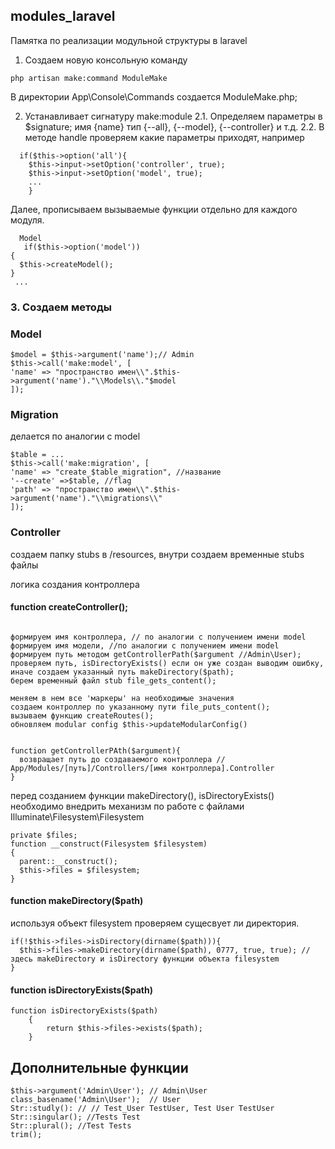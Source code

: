 ## modules_laravel

Памятка по реализации модульной структуры в laravel

1. Создаем новую консольную команду
```
php artisan make:command ModuleMake
```
В директории App\Console\Commands создается ModuleMake.php;

2. Устанавливает сигнатуру make:module
2.1. Определяем параметры в $signature; имя {name} тип {--all}, {--model}, {--controller} и т.д.
2.2. В методе handle проверяем какие параметры приходят, например 
```
  if($this->option('all'){
    $this->input->setOption('controller', true);
    $this->input->setOption('model', true);
    ...
    }
```
Далее, прописываем вызываемые функции отдельно для каждого модуля.
```
  Model
   if($this->option('model'))
{ 
  $this->createModel();
}
 ...
 ```
### 3. Создаем методы

  ### Model 
```
$model = $this->argument('name');// Admin
$this->call('make:model', [
'name' => "пространство имен\\".$this->argument('name')."\\Models\\."$model
]);
```
### Migration 

делается по аналогии с model
```
$table = ...
$this->call('make:migration', [
'name' => "create_$table_migration", //название
'--create' =>$table, //flag
'path' => "пространство имен\\".$this->argument('name')."\\migrations\\"
]);
```
### Controller 

создаем папку stubs в /resources, внутри создаем временные stubs файлы

логика создания контроллера 
#### function createController();
```

формируем имя контроллера, // по аналогии с получением имени model
формируем имя модели, //по аналогии с получением имени model 
формируем путь методом getControllerPath($argument //Admin\User);
проверяем путь, isDirectoryExists() если он уже создан выводим ошибку, иначе создаем указанный путь makeDirectory($path);
берем временный файл stub file_gets_content();

меняем в нем все 'маркеры' на необходимые значения
создаем контроллер по указанному пути file_puts_content();
вызываем функцию createRoutes();
обновляем modular config $this->updateModularConfig()


function getControllerPAth($argument){
  возвращает путь до создаваемого контроллера // App/Modules/[путь]/Controllers/[имя контроллера].Controller
}
```

перед созданием функции makeDirectory(), isDirectoryExists() необходимо внедрить механизм по работе с файлами
Illuminate\Filesystem\Filesystem
```
private $files;
function __construct(Filesystem $filesystem)
{
  parent::__construct();
  $this->files = $filesystem;
}
```

#### function makeDirectory($path)

используя объект filesystem проверяем сущесвует ли директория.

```
if(!$this->files->isDirectory(dirname($path))){
  $this->files->makeDirectory(dirname($path), 0777, true, true); //здесь makeDirectory и isDirectory функции объекта filesystem
}
```

#### function isDirectoryExists($path)
```
function isDirectoryExists($path) 
    {
        return $this->files->exists($path);
    }
```
## Дополнительные функции
```
$this->argument('Admin\User'); // Admin\User
class_basename('Admin\User');  // User
Str::studly(): // // Test_User TestUser, Test User TestUser
Str::singular(); //Tests Test
Str::plural(); //Test Tests
trim();
```
